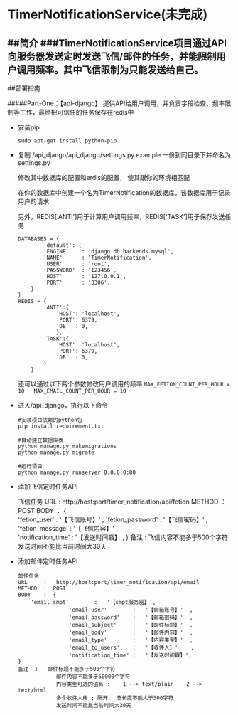 # TimerNotificationService(未完成)

##简介
###TimerNotificationService项目通过API向服务器发送定时发送飞信/邮件的任务，并能限制用户调用频率。其中飞信限制为只能发送给自己。
---

##部署指南

#####Part-One：【api-django】 提供API给用户调用，并负责字段检查、频率限制等工作，最终把可信任的任务保存在redis中
*   安装pip
	
	```	
	sudo apt-get install python-pip
	```
*   复制 /api_django/api_django/settings.py.example 一份到同目录下并命名为 settings.py
    
    修改其中数据库的配置和erdis的配置， 使其跟你的环境相匹配
    
    在你的数据库中创建一个名为TimerNotification的数据库，该数据库用于记录用户的请求

    另外，REDIS['ANTI']用于计算用户调用频率，REDIS['TASK']用于保存发送任务
	```    
	DATABASES = {
    		'default': {
			'ENGINE'	: 'django.db.backends.mysql',
			'NAME'		: 'TimerNotification',
			'USER'		: 'root',
			'PASSWORD'	: '123456',
			'HOST'		: '127.0.0.1',
			'PORT'		: '3306',
		}
	}
	REDIS = {
        	'ANTI':{
	        	'HOST': 'localhost',
	        	'PORT': 6379,
	        	'DB'  : 0,
            	},	
    		'TASK':{
	    		'HOST': 'localhost',
	    		'PORT': 6379,
	    		'DB'  : 0,
        	}	
    	}
	```
    还可以通过以下两个参数修改用户调用的频率
    	```
    	MAX_FETION_COUNT_PER_HOUR = 10  
        MAX_EMAIL_COUNT_PER_HOUR = 10
        ```
*   进入/api_django，执行以下命令
        	
		#安装项目依赖的python包
        pip install requirement.txt
        
        #自动建立数据库表
        python manage.py makemigrations
        python manage.py migrate

        #运行项目
        python manage.py runserver 0.0.0.0:80
*   添加飞信定时任务API
   
	飞信任务
	URL     :   http://host:port/timer_notification/api/fetion
        METHOD  ：  POST
        BODY    ：  {   
                        'fetion_user'       :   '【飞信账号】'  , 
                        'fetion_password'   :   '【飞信密码】'  ,  
                        'fetion_message'    :  	'【飞信内容】'  ,     
                        'notification_time' :   '【发送时间戳】 ,
        }
        备注    :   飞信内容不能多于500个字符
                    发送时间不能比当前时间大30天

*   添加邮件定时任务API
   
        邮件任务
        URL     :   http://host:port/timer_notification/api/email
        METHOD  :  POST
        BODY    :  {   	
			'email_smpt'	    :	'【smpt服务器】',      
                        'email_user'        :   '【邮箱账号】'  ,                                          
                        'email_password'    :  	'【邮箱密码】'  ,           
                        'email_subject'     :   '【邮件标题】'  ,                                                     
                        'email_body'        :   '【邮件内容】'  ,                                                     
                        'email_type'        :   '【内容类型】'  ,                                       
                        'email_to_users',   :   '【收件人】'    ,                                                 
                        'notification_time' :   '【发送时间戳】',
        }
		备注	:   邮件标题不能多于500个字符
                    邮件内容不能多于50000个字符
                    内容类型可选的值有 :    1 --> text/plain    2 --> text/html
                    多个收件人用 ; 隔开， 总长度不能大于300字符
                    发送时间不能比当前时间大30天
